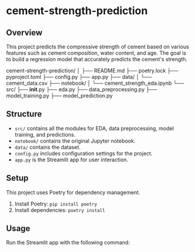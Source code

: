 # cement-strength-prediction
## Overview
This project predicts the compressive strength of cement based on various features such as cement composition, water content, and age. The goal is to build a regression model that accurately predicts the cement's strength.

cement-strength-prediction/
│
├── README.md
├── poetry.lock
├── pyproject.toml
├── config.py
├── app.py
├── data/
│   └── cement_data.csv
├── notebook/
│   └── cement_strength_eda.ipynb
└── src/
    ├── __init__.py
    ├── eda.py
    ├── data_preprocessing.py
    ├── model_training.py
    ├── model_prediction.py

## Structure
- `src/` contains all the modules for EDA, data preprocessing, model training, and predictions.
- `notebook/` contains the original Jupyter notebook.
- `data/` contains the dataset.
- `config.py` includes configuration settings for the project.
- `app.py` is the Streamlit app for user interaction.

## Setup
This project uses Poetry for dependency management.

1. Install Poetry: `pip install poetry`
2. Install dependencies: `poetry install`

## Usage
Run the Streamlit app with the following command:

